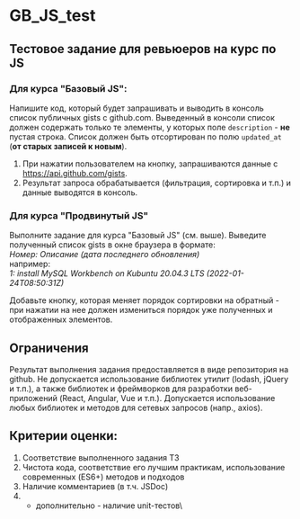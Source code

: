 # GB_JS_test
## Тестовое задание для ревьюеров на курс по JS

### Для курса "Базовый JS":

Напишите код, который будет запрашивать и выводить в консоль список публичных gists c github.com.
Выведенный в консоли список должен содержать только те элементы, у которых поле `description` - <b>не</b> пустая строка. 
Список должен быть отсортирован по полю `updated_at` (<b>от старых записей к новым</b>).
1. При нажатии пользователем на кнопку, запрашиваются данные с https://api.github.com/gists.
2. Результат запроса обрабатывается (фильтрация, сортировка и т.п.) и данные выводятся в консоль.

### Для курса "Продвинутый JS"

Выполните задание для курса "Базовый JS" (см. выше). Выведите полученный список gists в окне браузера в формате:<br>
<i>Номер: Описание (дата последнего обновления)</i><br>
например: <br>
<i>1: install MySQL Workbench on Kubuntu 20.04.3 LTS (2022-01-24T08:50:31Z)</i><br>

Добавьте кнопку, которая меняет порядок сортировки на обратный - при нажатии на нее должен измениться порядок уже полученных и отображенных элементов.

## Ограничения
Результат выполнения задания предоставляется в виде репозитория на github.
Не допускается использование библиотек утилит (lodash, jQuery и т.п.), а также библиотек и фреймворков для разработки веб-приложений (React, Angular, Vue и т.п.).
Допускается использование любых библиотек и методов для сетевых запросов (напр., axios).

## Критерии оценки:
1. Соответствие выполненного задания ТЗ
2. Чистота кода, соответствие его лучшим практикам, использование современных (ES6+) методов и подходов
3. Наличие комментариев (в т.ч. JSDoc)
4. * дополнительно - наличие unit-тестов\
